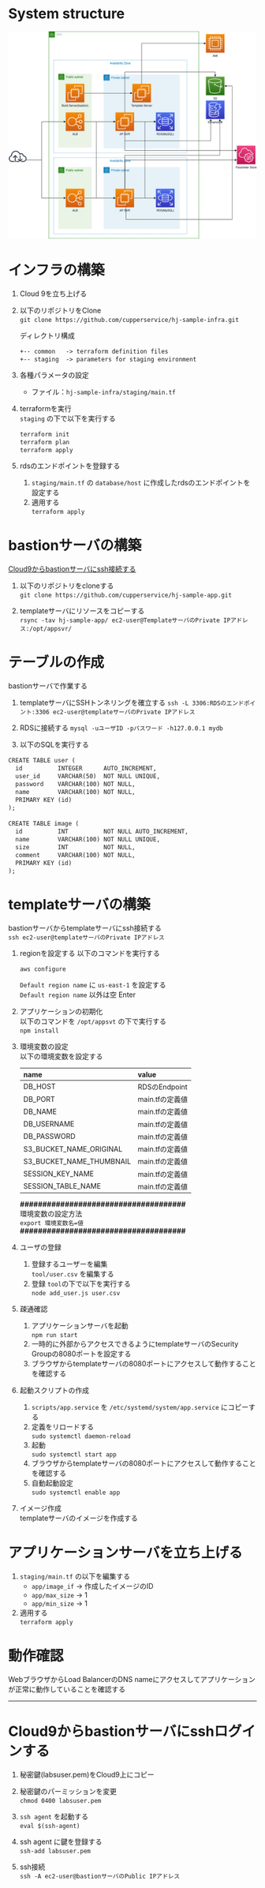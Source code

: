 # System structure
![](./img/System.png)

# インフラの構築
1. Cloud 9を立ち上げる

2. 以下のリポジトリをClone  
`git clone https://github.com/cupperservice/hj-sample-infra.git`

    ディレクトリ構成
    ```
    +-- common   -> terraform definition files
    +-- staging  -> parameters for staging environment
    ```

3. 各種パラメータの設定
    * ファイル：`hj-sample-infra/staging/main.tf`

4. terraformを実行  
`staging` の下で以下を実行する
    ```
    terraform init
    terraform plan
    terraform apply
    ```

5. rdsのエンドポイントを登録する  
    1. `staging/main.tf` の `database/host` に作成したrdsのエンドポイントを設定する
    2. 適用する  
    `terraform apply`

# bastionサーバの構築
[Cloud9からbastionサーバにssh接続する](#how-to-ssh-login)

1. 以下のリポジトリをcloneする  
`git clone https://github.com/cupperservice/hj-sample-app.git`

2. templateサーバにリソースをコピーする  
`rsync -tav hj-sample-app/ ec2-user@TemplateサーバのPrivate IPアドレス:/opt/appsvr/`

# テーブルの作成
bastionサーバで作業する
1. templateサーバにSSHトンネリングを確立する
`ssh -L 3306:RDSのエンドポイント:3306 ec2-user@templateサーバのPrivate IPアドレス`

2. RDSに接続する
`mysql -uユーザID -pパスワード -h127.0.0.1 mydb`

3. 以下のSQLを実行する
```
CREATE TABLE user (
  id          INTEGER      AUTO_INCREMENT,
  user_id     VARCHAR(50)  NOT NULL UNIQUE,
  password    VARCHAR(100) NOT NULL,
  name        VARCHAR(100) NOT NULL,
  PRIMARY KEY (id)
);

CREATE TABLE image (
  id          INT          NOT NULL AUTO_INCREMENT,
  name        VARCHAR(100) NOT NULL UNIQUE,
  size        INT          NOT NULL,
  comment     VARCHAR(100) NOT NULL,
  PRIMARY KEY (id)
);
```

# templateサーバの構築
bastionサーバからtemplateサーバにssh接続する  
`ssh ec2-user@templateサーバのPrivate IPアドレス`

1. regionを設定する
以下のコマンドを実行する  

    ```
    aws configure
    ```
    `Default region name` に `us-east-1` を設定する  
    `Default region name` 以外は空 Enter

2. アプリケーションの初期化  
以下のコマンドを `/opt/appsvt` の下で実行する  
`npm install`

2. 環境変数の設定  
以下の環境変数を設定する

    | name                    | value        |
    |:------------------------|:-------------|
    |DB_HOST                  |RDSのEndpoint |
    |DB_PORT                  |main.tfの定義値|
    |DB_NAME                  |main.tfの定義値|
    |DB_USERNAME              |main.tfの定義値|
    |DB_PASSWORD              |main.tfの定義値|
    |S3_BUCKET_NAME_ORIGINAL  |main.tfの定義値|
    |S3_BUCKET_NAME_THUMBNAIL |main.tfの定義値|
    |SESSION_KEY_NAME         |main.tfの定義値|
    |SESSION_TABLE_NAME       |main.tfの定義値|

    __#####################################__  
    環境変数の設定方法  
    `export 環境変数名=値`  
    __#####################################__  

3. ユーザの登録
    1. 登録するユーザーを編集  
    `tool/user.csv` を編集する
    2. 登録
    `tool`の下で以下を実行する  
    `node add_user.js user.csv`

4. 疎通確認
    1. アプリケーションサーバを起動  
    `npm run start`
    2. 一時的に外部からアクセスできるようにtemplateサーバのSecurity Groupの8080ポートを設定する
    3. ブラウザからtemplateサーバの8080ポートにアクセスして動作することを確認する

5. 起動スクリプトの作成
    1. `scripts/app.service` を `/etc/systemd/system/app.service` にコピーする
    2. 定義をリロードする  
    `sudo systemctl daemon-reload`
    3. 起動  
    `sudo systemctl start app`
    4. ブラウザからtemplateサーバの8080ポートにアクセスして動作することを確認する
    5. 自動起動設定  
    `sudo systemctl enable app`

6. イメージ作成  
  templateサーバのイメージを作成する

# アプリケーションサーバを立ち上げる
1. `staging/main.tf` の以下を編集する
    * `app/image_if` -> 作成したイメージのID
    * `app/max_size` -> 1
    * `app/min_size` -> 1
2. 適用する  
  `terraform apply`

# 動作確認
WebブラウザからLoad BalancerのDNS nameにアクセスしてアプリケーションが正常に動作していることを確認する

---
# <a id="how-to-ssh-login">Cloud9からbastionサーバにsshログインする</a>
1. 秘密鍵(labsuser.pem)をCloud9上にコピー

2. 秘密鍵のパーミッションを変更  
`chmod 0400 labsuser.pem`

3. `ssh agent` を起動する  
`eval $(ssh-agent)`

4. ssh agent に鍵を登録する  
`ssh-add labsuser.pem`

5. ssh接続  
`ssh -A ec2-user@bastionサーバのPublic IPアドレス`
